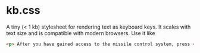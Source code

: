 kb.css
======

A tiny (< 1 kb) stylesheet for rendering text as keyboard keys. It scales with text size and is compatible with modern browsers. Use it like 

```html
<p> After you have gained access to the missile control system, press <span class="kb">Ctrl</span> + <span class="kb">Alt</span> + <span class="kb">Delete</span> to override the safety controls.</p>
```
